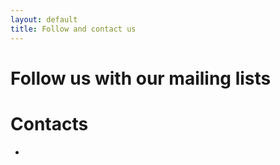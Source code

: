 ```yaml
---
layout: default
title: Follow and contact us
---
```


# Follow us with our mailing lists

<!-- * Community discussions: -->
<!-- [community@opendreamkit.org](https://listes.services.cnrs.fr/wws/info/opendreamkit-community) -->

# Contacts

* 
